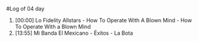 #Log of 04 day

1. [00:00] Lo Fidelity Allstars - How To Operate With A Blown Mind - How To Operate With a Blown Mind
1. [13:55] Mi Banda El Mexicano - Éxitos - La Bota
